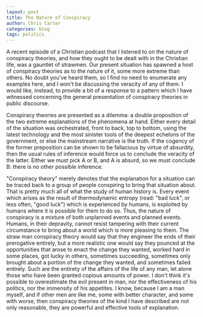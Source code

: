 ```yaml
---
layout: post
title: The Nature of Conspiracy
author: Chris Carter
categories: blog
tags: politics
---
```


A recent episode of a Christian podcast that I listened to on the nature of conspiracy theories, and how they ought to be dealt with in the Christian life, was a gauntlet of strawmen. Our present situation has spawned a host of conspiracy theories as to the nature of it, some more extreme than others. No doubt you've heard them, so I find no need to enumerate any examples here, and I won't be discussing the veracity of any of them. I would like, instead, to provide a bit of a response to a pattern which I have witnessed concerning the general presentation of conspiracy theories in public discourse.



Conspiracy theories are presented as a dilemma: a double proposition of the two extreme explanations of the phenomena at hand. Either every detail of the situation was orchestrated, front to back, top to bottom, using the latest technology and the most sinister tools of the deepest echelons of the government, or else the mainstream narrative is the truth. If the cogency of the former preposition can be shown to be fallacious by virtue of absurdity, then the usual rules of inference would force us to conclude the veracity of the latter. Either we must pick A or B, and A is absurd, so we must conclude B: there is no other possible inference.



"Conspiracy theory" merely denotes that the explanation for a situation can be traced back to a group of people conspiring to bring that situation about. That is pretty much all of what the study of human history is. Every event which arises as the result of thermodynamic entropy (read: "bad luck", or less often, "good luck") which is experienced by humans, is exploited by humans where it is possible for them to do so. Thus, the nature of conspiracy is a mixture of both unplanned events and planned events. Humans, in their depravity, cannot resist tampering with their current circumstance to bring about a world which is more pleasing to them. The straw man conspiracy theory would say that they engineer the ends of their prerogative entirely, but a more realistic one would say they pounced at the opportunities that arose to enact the change they wanted, worked hard in some places, got lucky in others, sometimes succeeding, sometimes only brought about a portion of the change they wanted, and sometimes failed entirely. Such are the entirety of the affairs of the life of any man, let alone those who have been granted copious amounts of power. I don't think it's possible to overestimate the evil present in man, nor the effectiveness of his politics, nor the immensity of his appetites. I know, because I am a man myself, and if other men are like me, some with better character, and some with worse, then conspiracy theories of the kind I have described are not only reasonable, they are powerful and effective tools of explanation.
